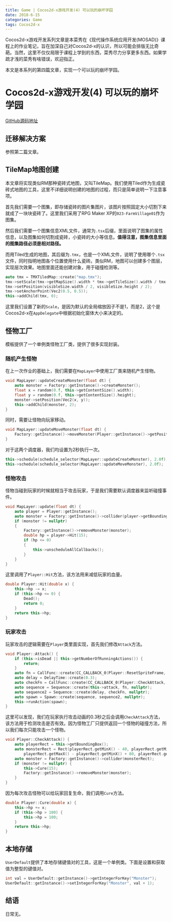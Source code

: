 ```yaml
---
title: Game | Cocos2d-x游戏开发(4) 可以玩的崩坏学园
date: 2018-6-15
categories: Game
tags: Cocos2d-x
---
```


Cocos2d-x游戏开发系列文章是本菜秀在《现代操作系统应用开发(MOSAD)》课程上的作业笔记，旨在加深自己对Cocos2d-x的认识，所以可能会排版无比奇葩。当然，这里不仅仅局限于课程上学到的东西，菜秀尽力分享更多东西。如果学疏才浅的菜秀有啥错误，欢迎指正。

本文是本系列的第四篇文章，实现一个可以玩的崩坏学园。

<!-- more -->

# Cocos2d-x游戏开发(4) 可以玩的崩坏学园

[GitHub源码地址](https://github.com/MegaShow/college-programming/tree/master/Homework/Modern%20Operating%20System%20Application%20Development/Cocos%20-%20TheEndOfSchool)

## 迁移解决方案

参照第二篇文章。

## TileMap地图创建

本文章将实现类似RM那种瓷砖式地图，又叫TileMap。我们使用Tiled作为生成瓷砖式地图的工具，这里不详细说明创建的地图的过程，而只是简单说明一下注意事项。

首先我们需要一个图集，即存储瓷砖的图片集图片，该图片按照固定大小切割下来就成了一块块瓷砖了。这里我们采用了RPG Maker XP的`023-FarmVillage01`作为图集。

然后我们需要一个图集信息XML文件，通常为`.tsx`后缀，里面说明了图集的属性信息，以及图集如何切割成瓷砖，小瓷砖的大小等信息。**值得注意，图集信息里面的图集路径必须是相对路径。**

而用Tiled生成的地图，其后缀为`.tmx`，也是一个XML文件，说明了使用哪个`.tsx`文件，同时指明地图各个位置使用什么瓷砖。类似RM，地图可以创建多个图层，实现层次效果。地图里面还能创建对象，用于碰撞检测等。

```cpp
auto tmx = TMXTiledMap::create("map.tmx");
tmx->setScale(tmx->getMapSize().width * tmx->getTileSize().width / tmx->getContentSize().width);
tmx->setPosition(visibleSize.width / 2, visibleSize.height / 2);
tmx->setAnchorPoint(Vec2(0.5, 0.5));
this->addChild(tmx, 0);
```

这里我们设置了新的`Scale`，是因为默认的全局缩放因子不是1，而是2，这个是Cocos2d-x在`AppDelegate`中根据初始化窗体大小来决定的。

## 怪物工厂

模板提供了一个单例类怪物工厂类，提供了很多实现封装。

### 随机产生怪物

在上一次作业的基础上，我们需要在`MapLayer`中使用工厂类来随机产生怪物。

```cpp
void MapLayer::updateCreateMonster(float dt) {
	auto monster = Factory::getInstance()->createMonster();
	float x = random(0.f, this->getContentSize().width);
	float y = random(0.f, this->getContentSize().height);
	monster->setPosition(Vec2(x, y));
	this->addChild(monster, 2);
}
```

同时，需要让怪物向玩家移动。

```cpp
void MapLayer::updateMoveMonster(float dt) {
	Factory::getInstance()->moveMonster(Player::getInstance()->getPosition(), 1);
}
```

对于这两个调度器，我们均设置为2秒执行一次。

```cpp
this->schedule(schedule_selector(MapLayer::updateCreateMonster), 2.0f);
this->schedule(schedule_selector(MapLayer::updateMoveMonster), 2.0f);
```

### 怪物攻击

怪物当碰到玩家的时候就相当于攻击玩家，于是我们需要默认调度器来监听碰撞事件。

```cpp
void MapLayer::update(float dt) {
    auto player = Player::getInstance();
    auto monster = Factory::getInstance()->collider(player->getBoundingBox());
    if (monster != nullptr)
    {
        Factory::getInstance()->removeMonster(monster);
        double hp = player->Hit(15);
        if (hp <= 0)
        {
            this->unscheduleAllCallbacks();
        }
    }
}
```

这里调用了`Player::Hit`方法，该方法用来减低玩家的血量。

```cpp
double Player::Hit(double x) {
	this->hp -= x;
	if (this->hp <= 0) {
		Dead();
		return 0;
	}
	return this->hp;
}
```

### 玩家攻击

玩家攻击的逻辑需要在`Player`类里面实现，首先我们修改`Attack`方法。

```cpp
void Player::Attack() {
    if (this->isDead || this->getNumberOfRunningActions()) {
        return;
    }
    auto fn = CallFunc::create(CC_CALLBACK_0(Player::ResetSpriteFrame, this));
	auto delay = DelayTime::create(0.3);
	auto checkFn = CallFunc::create(CC_CALLBACK_0(Player::CheckAttack, this));
    auto sequence = Sequence::create(this->attack, fn, nullptr);
	auto sequence2 = Sequence::create(delay, checkFn, nullptr);
	auto spawn = Spawn::create(sequence, sequence2, nullptr);
    this->runAction(spawn);
}
```

这里可以发现，我们在玩家执行攻击动画的0.3秒之后会调用`CheckAttack`方法，该方法用于检测攻击是否有效。因为怪物工厂只提供返回一个怪物的碰撞方法，所以我们每次只能攻击一个怪物。

```cpp
void Player::CheckAttack() {
	auto playerRect = this->getBoundingBox();
	auto monsterRect = Rect(playerRect.getMinX() - 40, playerRect.getMinY() - 20,
		playerRect.getMaxX() - playerRect.getMinX() + 80, playerRect.getMaxY() - playerRect.getMinY() + 40);
	auto monster = Factory::getInstance()->collider(monsterRect);
	if (monster != nullptr) {
		this->Cure(15);
		Factory::getInstance()->removeMonster(monster);
	}
}
```

因为每次攻击怪物可以给玩家回复生命，我们调用`Cure`方法。

```cpp
double Player::Cure(double x) {
	this->hp += x;
	if (this->hp > 100) {
		this->hp = 100;
	}
	return this->hp;
}
```

## 本地存储

`UserDefault`提供了本地存储键值对的工具，这是一个单例类。下面是设置和获取值为整型的键值对。

```cpp
int val = UserDefault::getInstance()->getIntegerForKey("Monster");
UserDefault::getInstance()->setIntegerForKey("Monster", val + 1);
```

## 结语

日常无。

